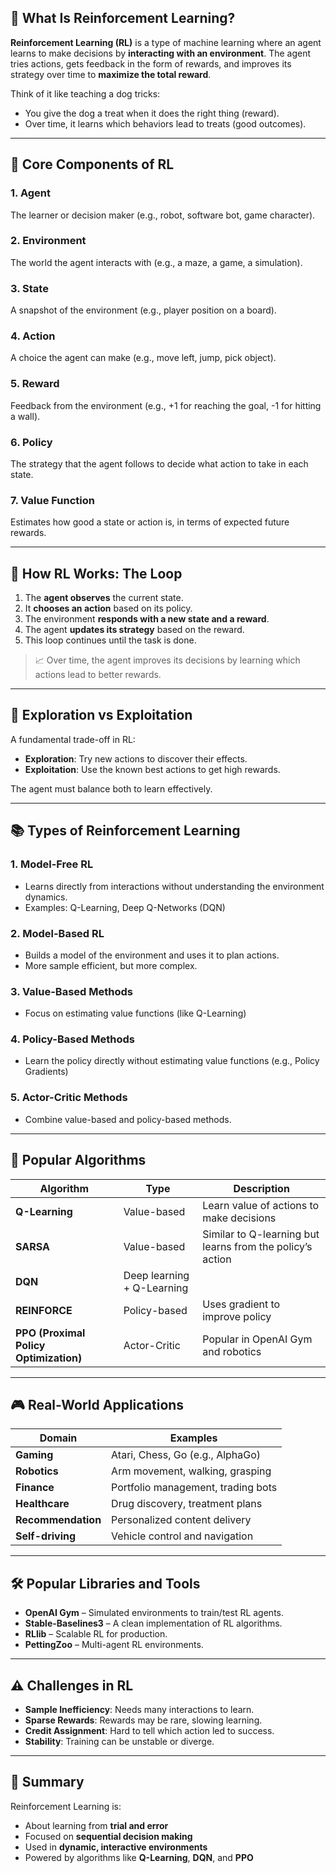## 🧠 What Is Reinforcement Learning?

**Reinforcement Learning (RL)** is a type of machine learning where an agent learns to make decisions by **interacting with an environment**. The agent tries actions, gets feedback in the form of rewards, and improves its strategy over time to **maximize the total reward**.

Think of it like teaching a dog tricks:

* You give the dog a treat when it does the right thing (reward).
* Over time, it learns which behaviors lead to treats (good outcomes).

---

## 🧩 Core Components of RL

### 1. **Agent**

The learner or decision maker (e.g., robot, software bot, game character).

### 2. **Environment**

The world the agent interacts with (e.g., a maze, a game, a simulation).

### 3. **State**

A snapshot of the environment (e.g., player position on a board).

### 4. **Action**

A choice the agent can make (e.g., move left, jump, pick object).

### 5. **Reward**

Feedback from the environment (e.g., +1 for reaching the goal, -1 for hitting a wall).

### 6. **Policy**

The strategy that the agent follows to decide what action to take in each state.

### 7. **Value Function**

Estimates how good a state or action is, in terms of expected future rewards.

---

## 🔁 How RL Works: The Loop

1. The **agent observes** the current state.
2. It **chooses an action** based on its policy.
3. The environment **responds with a new state and a reward**.
4. The agent **updates its strategy** based on the reward.
5. This loop continues until the task is done.

> 📈 Over time, the agent improves its decisions by learning which actions lead to better rewards.

---

## 🔄 Exploration vs Exploitation

A fundamental trade-off in RL:

* **Exploration**: Try new actions to discover their effects.
* **Exploitation**: Use the known best actions to get high rewards.

The agent must balance both to learn effectively.

---

## 📚 Types of Reinforcement Learning

### 1. **Model-Free RL**

* Learns directly from interactions without understanding the environment dynamics.
* Examples: Q-Learning, Deep Q-Networks (DQN)

### 2. **Model-Based RL**

* Builds a model of the environment and uses it to plan actions.
* More sample efficient, but more complex.

### 3. **Value-Based Methods**

* Focus on estimating value functions (like Q-Learning)

### 4. **Policy-Based Methods**

* Learn the policy directly without estimating value functions (e.g., Policy Gradients)

### 5. **Actor-Critic Methods**

* Combine value-based and policy-based methods.

---

## 🤖 Popular Algorithms

| Algorithm                              | Type                       | Description                                               |
| -------------------------------------- | -------------------------- | --------------------------------------------------------- |
| **Q-Learning**                         | Value-based                | Learn value of actions to make decisions                  |
| **SARSA**                              | Value-based                | Similar to Q-learning but learns from the policy’s action |
| **DQN**                                | Deep learning + Q-Learning |                                                           |
| **REINFORCE**                          | Policy-based               | Uses gradient to improve policy                           |
| **PPO (Proximal Policy Optimization)** | Actor-Critic               | Popular in OpenAI Gym and robotics                        |

---

## 🎮 Real-World Applications

| Domain             | Examples                           |
| ------------------ | ---------------------------------- |
| **Gaming**         | Atari, Chess, Go (e.g., AlphaGo)   |
| **Robotics**       | Arm movement, walking, grasping    |
| **Finance**        | Portfolio management, trading bots |
| **Healthcare**     | Drug discovery, treatment plans    |
| **Recommendation** | Personalized content delivery      |
| **Self-driving**   | Vehicle control and navigation     |

---

## 🛠️ Popular Libraries and Tools

* **OpenAI Gym** – Simulated environments to train/test RL agents.
* **Stable-Baselines3** – A clean implementation of RL algorithms.
* **RLlib** – Scalable RL for production.
* **PettingZoo** – Multi-agent RL environments.

---

## ⚠️ Challenges in RL

* **Sample Inefficiency**: Needs many interactions to learn.
* **Sparse Rewards**: Rewards may be rare, slowing learning.
* **Credit Assignment**: Hard to tell which action led to success.
* **Stability**: Training can be unstable or diverge.

---

## 🧠 Summary

Reinforcement Learning is:

* About learning from **trial and error**
* Focused on **sequential decision making**
* Used in **dynamic, interactive environments**
* Powered by algorithms like **Q-Learning**, **DQN**, and **PPO**
